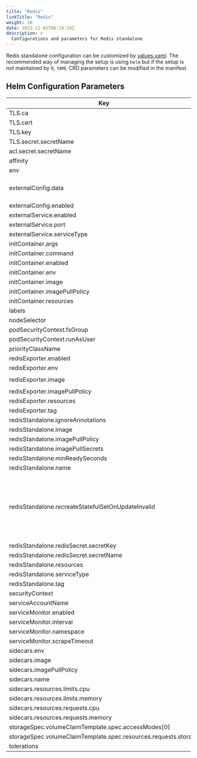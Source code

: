```yaml
---
title: "Redis"
linkTitle: "Redis"
weight: 10
date: 2022-11-02T00:19:19Z
description: >
  Configurations and parameters for Redis standalone
---
```


Redis standalone configuration can be customized by [values.yaml](https://github.com/OT-CONTAINER-KIT/redis-operator/blob/master/charts/redis/values.yaml). The recommended way of managing the setup is using `helm` but if the setup is not maintained by it, `YAML` CRD parameters can be modified in the manifest.

## Helm Configuration Parameters

| Key                                                             | Type   | Default                                                                  | Description                                                                                                                                                           |
|-----------------------------------------------------------------|--------|--------------------------------------------------------------------------|-----------------------------------------------------------------------------------------------------------------------------------------------------------------------|
| TLS.ca                                                          | string | `"ca.key"`                                                               |                                                                                                                                                                       |
| TLS.cert                                                        | string | `"tls.crt"`                                                              |                                                                                                                                                                       |
| TLS.key                                                         | string | `"tls.key"`                                                              |                                                                                                                                                                       |
| TLS.secret.secretName                                           | string | `""`                                                                     |                                                                                                                                                                       |
| acl.secret.secretName                                           | string | `""`                                                                     |                                                                                                                                                                       |
| affinity                                                        | object | `{}`                                                                     |                                                                                                                                                                       |
| env                                                             | list   | `[]`                                                                     |                                                                                                                                                                       |
| externalConfig.data                                             | string | `"tcp-keepalive 400\nslowlog-max-len 158\nstream-node-max-bytes 2048\n"` |                                                                                                                                                                       |
| externalConfig.enabled                                          | bool   | `false`                                                                  |                                                                                                                                                                       |
| externalService.enabled                                         | bool   | `false`                                                                  |                                                                                                                                                                       |
| externalService.port                                            | int    | `6379`                                                                   |                                                                                                                                                                       |
| externalService.serviceType                                     | string | `"NodePort"`                                                             |                                                                                                                                                                       |
| initContainer.args                                              | list   | `[]`                                                                     |                                                                                                                                                                       |
| initContainer.command                                           | list   | `[]`                                                                     |                                                                                                                                                                       |
| initContainer.enabled                                           | bool   | `false`                                                                  |                                                                                                                                                                       |
| initContainer.env                                               | list   | `[]`                                                                     |                                                                                                                                                                       |
| initContainer.image                                             | string | `""`                                                                     |                                                                                                                                                                       |
| initContainer.imagePullPolicy                                   | string | `"IfNotPresent"`                                                         |                                                                                                                                                                       |
| initContainer.resources                                         | object | `{}`                                                                     |                                                                                                                                                                       |
| labels                                                          | object | `{}`                                                                     |                                                                                                                                                                       |
| nodeSelector                                                    | object | `{}`                                                                     |                                                                                                                                                                       |
| podSecurityContext.fsGroup                                      | int    | `1000`                                                                   |                                                                                                                                                                       |
| podSecurityContext.runAsUser                                    | int    | `1000`                                                                   |                                                                                                                                                                       |
| priorityClassName                                               | string | `""`                                                                     |                                                                                                                                                                       |
| redisExporter.enabled                                           | bool   | `false`                                                                  |                                                                                                                                                                       |
| redisExporter.env                                               | list   | `[]`                                                                     |                                                                                                                                                                       |
| redisExporter.image                                             | string | `"quay.io/opstree/redis-exporter"`                                       |                                                                                                                                                                       |
| redisExporter.imagePullPolicy                                   | string | `"IfNotPresent"`                                                         |                                                                                                                                                                       |
| redisExporter.resources                                         | object | `{}`                                                                     |                                                                                                                                                                       |
| redisExporter.tag                                               | string | `"v1.44.0"`                                                              |                                                                                                                                                                       |
| redisStandalone.ignoreAnnotations                               | list   | `[]`                                                                     |                                                                                                                                                                       |
| redisStandalone.image                                           | string | `"quay.io/opstree/redis"`                                                |                                                                                                                                                                       |
| redisStandalone.imagePullPolicy                                 | string | `"IfNotPresent"`                                                         |                                                                                                                                                                       |
| redisStandalone.imagePullSecrets                                | list   | `[]`                                                                     |                                                                                                                                                                       |
| redisStandalone.minReadySeconds                                 | int    | `0`                                                                      |                                                                                                                                                                       |
| redisStandalone.name                                            | string | `""`                                                                     |                                                                                                                                                                       |
| redisStandalone.recreateStatefulSetOnUpdateInvalid              | bool   | `false`                                                                  | Some fields of statefulset are immutable, such as volumeClaimTemplates. When set to true, the operator will delete the statefulset and recreate it. Default is false. |
| redisStandalone.redisSecret.secretKey                           | string | `""`                                                                     |                                                                                                                                                                       |
| redisStandalone.redisSecret.secretName                          | string | `""`                                                                     |                                                                                                                                                                       |
| redisStandalone.resources                                       | object | `{}`                                                                     |                                                                                                                                                                       |
| redisStandalone.serviceType                                     | string | `"ClusterIP"`                                                            |                                                                                                                                                                       |
| redisStandalone.tag                                             | string | `"v7.0.15"`                                                              |                                                                                                                                                                       |
| securityContext                                                 | object | `{}`                                                                     |                                                                                                                                                                       |
| serviceAccountName                                              | string | `""`                                                                     |                                                                                                                                                                       |
| serviceMonitor.enabled                                          | bool   | `false`                                                                  |                                                                                                                                                                       |
| serviceMonitor.interval                                         | string | `"30s"`                                                                  |                                                                                                                                                                       |
| serviceMonitor.namespace                                        | string | `"monitoring"`                                                           |                                                                                                                                                                       |
| serviceMonitor.scrapeTimeout                                    | string | `"10s"`                                                                  |                                                                                                                                                                       |
| sidecars.env                                                    | list   | `[]`                                                                     |                                                                                                                                                                       |
| sidecars.image                                                  | string | `""`                                                                     |                                                                                                                                                                       |
| sidecars.imagePullPolicy                                        | string | `"IfNotPresent"`                                                         |                                                                                                                                                                       |
| sidecars.name                                                   | string | `""`                                                                     |                                                                                                                                                                       |
| sidecars.resources.limits.cpu                                   | string | `"100m"`                                                                 |                                                                                                                                                                       |
| sidecars.resources.limits.memory                                | string | `"128Mi"`                                                                |                                                                                                                                                                       |
| sidecars.resources.requests.cpu                                 | string | `"50m"`                                                                  |                                                                                                                                                                       |
| sidecars.resources.requests.memory                              | string | `"64Mi"`                                                                 |                                                                                                                                                                       |
| storageSpec.volumeClaimTemplate.spec.accessModes[0]             | string | `"ReadWriteOnce"`                                                        |                                                                                                                                                                       |
| storageSpec.volumeClaimTemplate.spec.resources.requests.storage | string | `"1Gi"`                                                                  |                                                                                                                                                                       |
| tolerations                                                     | list   | `[]`                                                                     |                                                                                                                                                                       |
